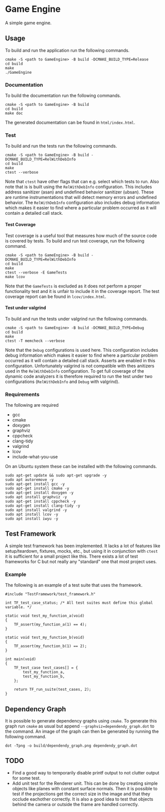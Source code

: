 # Game Engine

A simple game engine.

## Usage

To build and run the application run the following commands.

```
cmake -S <path to GameEngine> -B build -DCMAKE_BUILD_TYPE=Release
cd build
make
./GameEngine
```

### Documentation

To build the documentation run the following commands.

```
cmake -S <path to GameEngine> -B build
cd build
make doc
```

The generated documentation can be found in `html/index.html`.

### Test

To build and run the tests run the following commands.

```
cmake -S <path to GameEngine> -B build -DCMAKE_BUILD_TYPE=RelWithDebInfo
cd build
make
ctest --verbose
```

Note that `ctest` have other flags that can e.g. select which tests to run. Also note that is is
built using the `RelWithDebInfo` configuration. This includes address sanitizer (asan) and
undefined behavior sanitizer (ubsan). These are runtime instrumentations that will detect memory
errors and undefined behavior. The `RelWithDebInfo` configuration also includes debug information
which makes it easier to find where a particular problem occurred as it will contain a detailed
call stack.

#### Test Coverage

Test coverage is a useful tool that measures how much of the source code is covered by tests. To
build and run test coverage, run the following command.

```
cmake -S <path to GameEngine> -B build -DCMAKE_BUILD_TYPE=RelWithDebInfo
cd build
make
ctest --verbose -E GameTests
make lcov
```

Note that the `GameTests` is excluded as it does not perform a proper functionality test and it is
unfair to include it in the coverage report. The test coverage report can be found in
`lcov/index.html`.

#### Test under valgrind

To build and run the tests under valgrind run the following commands.

```
cmake -S <path to GameEngine> -B build -DCMAKE_BUILD_TYPE=Debug
cd build
make
ctest -T memcheck --verbose
```

Note that the `Debug` configurations is used here. This configuration includes debug information
which makes it easier to find where a particular problem occurred as it will contain a detailed
call stack. Asserts are enabled in this configuration. Unfortunately valgrind is not compatible with
thes anitizers used in the `RelWithDebInfo` configuration. To get full coverage of the dynamic code
analyzers it is therefore required to run the test under two configurations (`RelWithDebInfo` and
`Debug` with valgrind).

### Requirements

The following are required

* gcc
* cmake
* doxygen
* graphviz
* cppcheck
* clang-tidy
* valgrind
* lcov
* include-what-you-use

On an Ubuntu system these can be installed with the following commands.

```
sudo apt-get update && sudo apt-get upgrade -y
sudo apt autoremove -y
sudo apt-get install gcc -y
sudo apt-get install cmake -y
sudo apt-get install doxygen -y
sudo apt install graphviz -y
sudo apt-get install cppcheck -y
sudo apt-get install clang-tidy -y
sudo apt install valgrind -y
sudo apt install lcov -y
sudo apt install iwyu -y
```

## Test Framework

A simple test framework has been implemented. It lacks a lot of features like setup/teardown,
fixtures, mocks, etc., but using it in conjunction with `ctest` it is sufficient for a small project
like this. There exists a lot of test frameworks for C but not really any "standard" one that most
project uses.

### Example

The following is an example of a test suite that uses the framework.

```
#include "TestFramework/test_framework.h"

int TF_test_case_status; /* All test suites must define this global variable. */

static void test_my_function_a(void)
{
    TF_assert(my_function_a(1) == 4);
}

static void test_my_function_b(void)
{
    TF_assert(my_function_b(1) == 2);
}

int main(void)
{
    TF_test_case test_cases[] = {
        test_my_function_a,
        test_my_function_b,
    };

    return TF_run_suite(test_cases, 2);
}
```

## Dependency Graph

It is possible to generate dependency graphs using `cmake`. To generate this graph run `cmake` as
usual but append `--graphviz=dependendy_graph.dot` to the command. An image of the graph can then
be generated by running the following command.

```
dot -Tpng -o build/dependendy_graph.png dependendy_graph.dot
```

## TODO

* Find a good way to temporarily disable printf output to not clutter output for some test.
* Add unit test for the Renderer unit. This can be done by creating simple objects like planes with
  constant surface normals. Then it is possible to test if the projections get the correct size in
  the image and that they occlude eachother correctly. It is also a good idea to test that objects
  behind the camera or outside the frame are handled correctly.
